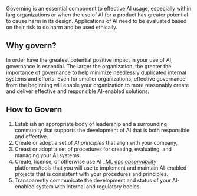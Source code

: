 Governing is an essential component to effective AI usage, especially within larg organizations or when the use of AI for a product has greater potential to cause harm in its design. Applications of AI need to be evaluated based on their risk to do harm and be used ethically.

## Why govern? 

In order have the greatest potential positive impact in your use of AI, governance is essential. The larger the organization, the greater the importance of governance to help minimize needlessly duplicated internal systems and efforts. Even for smaller organizations, effective governance from the beginning will enable your organization to more reasonably create and deliver effective and responsible AI-enabled solutions. 

## How to Govern

1. Establish an appropriate body of leadership and a surrounding community that supports the development of AI that is both responsible and effective. 
1. Create or adopt a set of _AI principles_ that align with your company, 
1. Creast or adopt a set of procedures for creating, evaluating, and managing your AI systems. 
1. Create, license, or otherwise use AI [_ML ops](ml_ops.md) [_observability_](./observability.md) platforms/tools that you will use to implement and maintain AI-enabled projects that is consistent with your procedures and principles. 
1. Transparently communicate the development and status of your AI-enabled system with internal and regulatory bodies.

